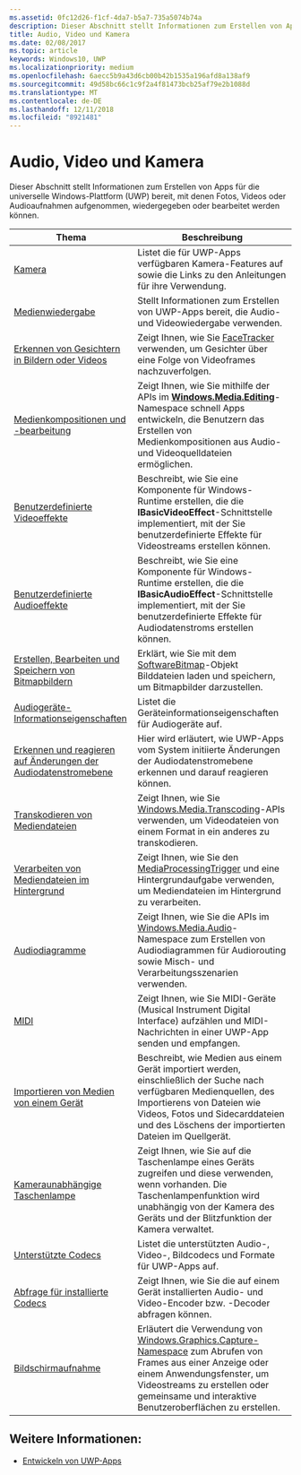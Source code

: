 ```yaml
---
ms.assetid: 0fc12d26-f1cf-4da7-b5a7-735a5074b74a
description: Dieser Abschnitt stellt Informationen zum Erstellen von Apps für die universelle Windows-Plattform (UWP) bereit, mit denen Fotos, Videos oder Audioaufnahmen aufgenommen, wiedergegeben oder bearbeitet werden können.
title: Audio, Video und Kamera
ms.date: 02/08/2017
ms.topic: article
keywords: Windows10, UWP
ms.localizationpriority: medium
ms.openlocfilehash: 6aecc5b9a43d6cb00b42b1535a196afd8a138af9
ms.sourcegitcommit: 49d58bc66c1c9f2a4f81473bcb25af79e2b1088d
ms.translationtype: MT
ms.contentlocale: de-DE
ms.lasthandoff: 12/11/2018
ms.locfileid: "8921481"
---
```

# <a name="audio-video-and-camera"></a>Audio, Video und Kamera


Dieser Abschnitt stellt Informationen zum Erstellen von Apps für die universelle Windows-Plattform (UWP) bereit, mit denen Fotos, Videos oder Audioaufnahmen aufgenommen, wiedergegeben oder bearbeitet werden können.
 
| Thema                                                                                             | Beschreibung                                                                                                                                                                                                                                                                                    |
|---------------------------------------------------------------------------------------------------|------------------------------------------------------------------------------------------------------------------------------------------------------------------------------------------------------------------------------------------------------------------------------------------------|
| [Kamera](camera.md) | Listet die für UWP-Apps verfügbaren Kamera-Features auf sowie die Links zu den Anleitungen für ihre Verwendung. |
| [Medienwiedergabe](media-playback.md) | Stellt Informationen zum Erstellen von UWP-Apps bereit, die Audio- und Videowiedergabe verwenden. |
| [Erkennen von Gesichtern in Bildern oder Videos](detect-and-track-faces-in-an-image.md) | Zeigt Ihnen, wie Sie [FaceTracker](https://msdn.microsoft.com/library/windows/apps/dn974150) verwenden, um Gesichter über eine Folge von Videoframes nachzuverfolgen. |
| [Medienkompositionen und -bearbeitung](media-compositions-and-editing.md) | Zeigt Ihnen, wie Sie mithilfe der APIs im [**Windows.Media.Editing**](https://msdn.microsoft.com/library/windows/apps/dn640565)-Namespace schnell Apps entwickeln, die Benutzern das Erstellen von Medienkompositionen aus Audio- und Videoquelldateien ermöglichen. |
| [Benutzerdefinierte Videoeffekte](custom-video-effects.md) | Beschreibt, wie Sie eine Komponente für Windows-Runtime erstellen, die die **IBasicVideoEffect**-Schnittstelle implementiert, mit der Sie benutzerdefinierte Effekte für Videostreams erstellen können. |
| [Benutzerdefinierte Audioeffekte](custom-audio-effects.md) | Beschreibt, wie Sie eine Komponente für Windows-Runtime erstellen, die die **IBasicAudioEffect**-Schnittstelle implementiert, mit der Sie benutzerdefinierte Effekte für Audiodatenstroms erstellen können. |
| [Erstellen, Bearbeiten und Speichern von Bitmapbildern](imaging.md) | Erklärt, wie Sie mit dem [SoftwareBitmap](https://msdn.microsoft.com/library/windows/apps/dn887358)-Objekt Bilddateien laden und speichern, um Bitmapbilder darzustellen.  |
| [Audiogeräte-Informationseigenschaften](audio-device-information-properties.md)  | Listet die Geräteinformationseigenschaften für Audiogeräte auf. |
| [Erkennen und reagieren auf Änderungen der Audiodatenstromebene](detect-and-respond-to-audio-state-changes.md)  | Hier wird erläutert, wie UWP-Apps vom System initiierte Änderungen der Audiodatenstromebene erkennen und darauf reagieren können. |
| [Transkodieren von Mediendateien](transcode-media-files.md) | Zeigt Ihnen, wie Sie [Windows.Media.Transcoding](https://msdn.microsoft.com/library/windows/apps/br207105)-APIs verwenden, um Videodateien von einem Format in ein anderes zu transkodieren. |
| [Verarbeiten von Mediendateien im Hintergrund](process-media-files-in-the-background.md) | Zeigt Ihnen, wie Sie den [MediaProcessingTrigger](https://msdn.microsoft.com/library/windows/apps/dn806005) und eine Hintergrundaufgabe verwenden, um Mediendateien im Hintergrund zu verarbeiten. |
| [Audiodiagramme](audio-graphs.md) | Zeigt Ihnen, wie Sie die APIs im [Windows.Media.Audio](https://msdn.microsoft.com/library/windows/apps/dn914341)-Namespace zum Erstellen von Audiodiagrammen für Audiorouting sowie Misch- und Verarbeitungsszenarien verwenden. |
| [MIDI](midi.md) | Zeigt Ihnen, wie Sie MIDI-Geräte (Musical Instrument Digital Interface) aufzählen und MIDI-Nachrichten in einer UWP-App senden und empfangen. |
| [Importieren von Medien von einem Gerät](import-media-from-a-device.md) | Beschreibt, wie Medien aus einem Gerät importiert werden, einschließlich der Suche nach verfügbaren Medienquellen, des Importierens von Dateien wie Videos, Fotos und Sidecarddateien und des Löschens der importierten Dateien im Quellgerät. |
| [Kameraunabhängige Taschenlampe](camera-independent-flashlight.md) | Zeigt Ihnen, wie Sie auf die Taschenlampe eines Geräts zugreifen und diese verwenden, wenn vorhanden. Die Taschenlampenfunktion wird unabhängig von der Kamera des Geräts und der Blitzfunktion der Kamera verwaltet. |
| [Unterstützte Codecs](supported-codecs.md) | Listet die unterstützten Audio-, Video-, Bildcodecs und Formate für UWP-Apps auf. |
| [Abfrage für installierte Codecs](codec-query.md) | Zeigt Ihnen, wie Sie die auf einem Gerät installierten Audio- und Video-Encoder bzw. -Decoder abfragen können. |
| [Bildschirmaufnahme](screen-capture.md) | Erläutert die Verwendung von [Windows.Graphics.Capture-Namespace](https://docs.microsoft.com/uwp/api/windows.graphics.capture) zum Abrufen von Frames aus einer Anzeige oder einem Anwendungsfenster, um Videostreams zu erstellen oder gemeinsame und interaktive Benutzeroberflächen zu erstellen. |

## <a name="see-also"></a>Weitere Informationen:
- [Entwickeln von UWP-Apps](https://developer.microsoft.com/windows/develop)

 

 

 




